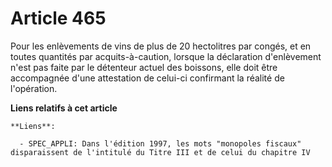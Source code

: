 # Article 465

Pour les enlèvements de vins de plus de 20 hectolitres par congés, et en toutes quantités par acquits-à-caution, lorsque la
déclaration d'enlèvement n'est pas faite par le détenteur actuel des boissons, elle doit être accompagnée d'une attestation
de celui-ci confirmant la réalité de l'opération.

**Liens relatifs à cet article**

	**Liens**:

	  - SPEC_APPLI: Dans l'édition 1997, les mots "monopoles fiscaux" disparaissent de l'intitulé du Titre III et de celui du chapitre IV
